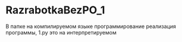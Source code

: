 # RazrabotkaBezPO_1


В папке на компилируемом языке программирование реализация программы, 1.py это на интерпретируемом
